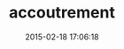 ---
layout: post
title:  "accoutrement"
repo:   "ericam/accoutrement"
date:   2015-02-18 17:06:18
gemurl: http://github.com/ericam/accoutrement/
---
